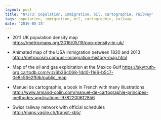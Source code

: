```yaml
---
layout: post
title: "Nº373: population, immigration, oil, cartographie, railway"
tags: population, immigration, oil, cartographie, railway
date: '2016-05-25'
---
```


* 2011 UK population density map
  https://metricmaps.org/2016/05/19/pop-density-in-uk/

* Animated map of the USA immigration between 1820 and 2013
  http://metrocosm.com/us-immigration-history-map.html

* Map of the oil and gas exploitation at the Mexico Gulf
  https://skytruth-org.cartodb.com/viz/6b36c068-1dd0-11e6-b5c7-0e8c56e2ffdb/public_map

* Manuel de cartographie, a book in French with many illustrations
  http://www.armand-colin.com/manuel-de-cartographie-principes-methodes-applications-9782200612856

* Swiss railway network with official schedules
  http://maps.vasile.ch/transit-sbb/
